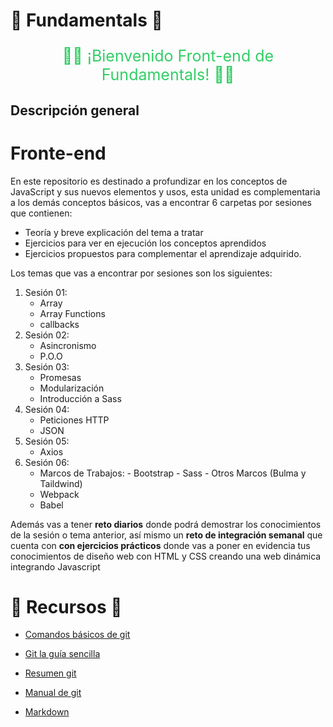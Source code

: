 # 🧪 Fundamentals  🧪

<p style="color:#32ce66; font-size: 25px; text-align:center;"> 👋🏼 ¡Bienvenido  Front-end de Fundamentals! 👋🏼 </p>

## Descripción general 

# Fronte-end

En este repositorio es destinado a profundizar en los conceptos de JavaScript y sus nuevos elementos y usos, esta unidad es complementaria a los demás conceptos básicos, vas a encontrar 6 carpetas por sesiones que contienen:
- Teoría y breve explicación del tema a tratar
- Ejercicios para ver en ejecución los conceptos aprendidos
- Ejercicios propuestos para complementar el aprendizaje adquirido.

Los temas que vas a encontrar por sesiones son los siguientes: 
1. Sesión 01:
    - Array 
    - Array Functions
    - callbacks
2. Sesión 02:
    - Asincronismo
    - P.O.O
3. Sesión 03:
    - Promesas
    - Modularización
    - Introducción a Sass
4. Sesión 04:
    - Peticiones HTTP
    - JSON
5. Sesión 05:
    - Axios
6. Sesión 06:
    - Marcos de Trabajos:
            - Bootstrap
            - Sass
            - Otros Marcos (Bulma y Taildwind)
    - Webpack
    - Babel


Además vas a tener **reto diarios** donde podrá demostrar los conocimientos de la sesión o tema anterior, así mismo un **reto de integración semanal** que cuenta con **con ejercicios prácticos** donde vas a poner en evidencia tus conocimientos de diseño web con HTML y CSS creando una web dinámica integrando Javascript

# 🧪 Recursos  🧪
- [Comandos básicos de git](https://docs.google.com/presentation/d/1F083fEZTbu1xSqjXlwCsd2OWTz_wKCR4/edit?usp=sharing&ouid=106083708411687794311&rtpof=true&sd=true)

- [Git la guía sencilla](https://rogerdudler.github.io/git-guide/index.es.html)
- [Resumen git](https://drive.google.com/file/d/1pxbo7YR83Zb9-b5rV_r_tS1VRQpQQkqm/view?usp=sharing)
- [Manual de git](https://drive.google.com/file/d/1FL0zCnM_A_7dHfwKzbTjgxpbyqIwAJQ_/view)
- [Markdown](https://drive.google.com/file/d/1LGBJz5zrL-NDKP5tLoxz-vPyZmP-WvGr/view?usp=sharing)


